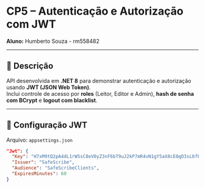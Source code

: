 # CP5 – Autenticação e Autorização com JWT

**Aluno:** Humberto Souza - rm558482

---

## 📘 Descrição

API desenvolvida em **.NET 8** para demonstrar autenticação e autorização usando **JWT (JSON Web Token)**.  
Inclui controle de acesso por **roles** (Leitor, Editor e Admin), **hash de senha com BCrypt** e **logout com blacklist**.

---

## 🔑 Configuração JWT

Arquivo: `appsettings.json`

```json
"Jwt": {
  "Key": "H7xM9tQ2pA4dL1rW5sC8eV0yZ3nF6bT9uJ2kP7mR4vN1gY5aX8cE0qD3sL6fB9t",
  "Issuer": "SafeScribe",
  "Audience": "SafeScribeClients",
  "ExpiresMinutes": 60
}
